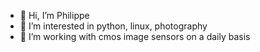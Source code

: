 - 👋 Hi, I’m Philippe
- 👀 I’m interested in python, linux, photography
- 🌱 I’m working with cmos image sensors on a daily basis

<!---
fiepfiep/fiepfiep is a ✨ special ✨ repository because its `README.md` (this file) appears on your GitHub profile.
You can click the Preview link to take a look at your changes.
--->
